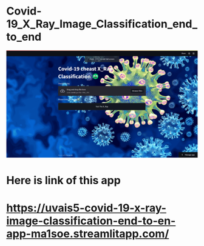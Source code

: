 # Covid-19_X_Ray_Image_Classification_end_to_end

![alt text](https://github.com/Uvais5/Covid-19_X_Ray_Image_Classification_end_to_end/blob/master/xray.png)

# Here is link of this app 

# https://uvais5-covid-19-x-ray-image-classification-end-to-en-app-ma1soe.streamlitapp.com/
